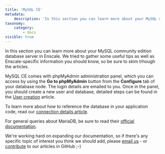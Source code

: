 ```yaml
---
title: 'MySQL CE'
metadata:
    description: 'In this section you can learn more about your MySQL community edition database server in Enscale. We tried to gather some useful tips as well as Enscale-specific information you should know.'
taxonomy:
    category:
        - docs
visible: true
---
```


In this section you can learn more about your MySQL community edition database server in Enscale. We tried to gather some useful tips as well as Enscale-specific information you should know, so be sure to skim trhough the articles.

MySQL CE comes with phpMyAdmin administration panel, which you can access by using the **Go to phpMyAdmin** button from the **Configure** tab of your database node. The login details are emailed to you. Once in the panel, you should create a new user and database, detailed steps can be found in the [User creation](/database-nodes/mysql-ce/user-creation) article.

To learn more about how to reference the database in your application code, read our [connection details article](/database-nodes/mysql-ce/connection-details).

For general queries about MariaDB, be sure to read their [official documentation](https://dev.mysql.com/doc/). 

We're working hard on expanding our documentation, so if there's any specific topic of interest you think we should add, please [email us](mailto:support@enscale.com) - or [contribute](https://github.com/layershift/enscale-docs/blob/master/CONTRIBUTING.md) to our articles in GitHub ;-)